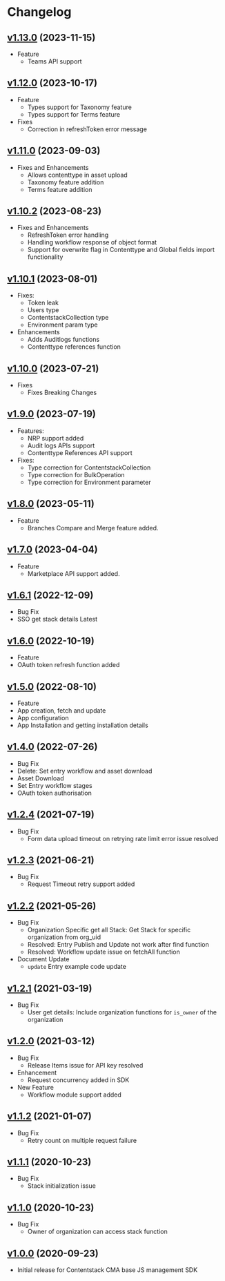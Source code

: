 # Changelog

## [v1.13.0](https://github.com/contentstack/contentstack-management-javascript/tree/v1.13.0) (2023-11-15)
 - Feature
   - Teams API support
## [v1.12.0](https://github.com/contentstack/contentstack-management-javascript/tree/v1.12.0) (2023-10-17)
 - Feature
   - Types support for Taxonomy feature
   - Types support for Terms feature
- Fixes
   - Correction in refreshToken error message
## [v1.11.0](https://github.com/contentstack/contentstack-management-javascript/tree/v1.11.0) (2023-09-03)
 - Fixes and Enhancements
   - Allows contenttype in asset upload
   - Taxonomy feature addition
   - Terms feature addition
## [v1.10.2](https://github.com/contentstack/contentstack-management-javascript/tree/v1.10.2) (2023-08-23)
 - Fixes and Enhancements
   - RefreshToken error handling
   - Handling workflow response of object format
   - Support for overwrite flag in Contenttype and Global fields import functionality
## [v1.10.1](https://github.com/contentstack/contentstack-management-javascript/tree/v1.10.1) (2023-08-01)
 - Fixes:
   - Token leak
   - Users type
   - ContentstackCollection type
   - Environment param type
 - Enhancements
   - Adds Auditlogs functions
   - Contenttype references function
## [v1.10.0](https://github.com/contentstack/contentstack-management-javascript/tree/v1.10.0) (2023-07-21)
 - Fixes
   - Fixes Breaking Changes
## [v1.9.0](https://github.com/contentstack/contentstack-management-javascript/tree/v1.9.0) (2023-07-19)
 - Features:
   - NRP support added
   - Audit logs APIs support
   - Contenttype References API support
 - Fixes:
   - Type correction for ContentstackCollection
   - Type correction for BulkOperation
   - Type correction for Environment parameter
## [v1.8.0](https://github.com/contentstack/contentstack-management-javascript/tree/v1.8.0) (2023-05-11)
 - Feature
   - Branches Compare and Merge feature added.
## [v1.7.0](https://github.com/contentstack/contentstack-management-javascript/tree/v1.7.0) (2023-04-04)
 - Feature
   - Marketplace API support added.
## [v1.6.1](https://github.com/contentstack/contentstack-management-javascript/tree/v1.6.1) (2022-12-09)
 - Bug Fix
  - SSO get stack details Latest

## [v1.6.0](https://github.com/contentstack/contentstack-management-javascript/tree/v1.6.0) (2022-10-19)
 - Feature
  - OAuth token refresh function added

## [v1.5.0](https://github.com/contentstack/contentstack-management-javascript/tree/v1.5.0) (2022-08-10)
 - Feature
  - App creation, fetch and update
  - App configuration
  - App Installation and getting installation details

## [v1.4.0](https://github.com/contentstack/contentstack-management-javascript/tree/v1.4.0) (2022-07-26)
- Bug Fix
 - Delete: Set entry workflow and asset download
 - Asset Download
 - Set Entry workflow stages
 - OAuth token authorisation

## [v1.2.4](https://github.com/contentstack/contentstack-management-javascript/tree/v1.2.4) (2021-07-19)
 - Bug Fix
   - Form data upload timeout on retrying rate limit error issue resolved

## [v1.2.3](https://github.com/contentstack/contentstack-management-javascript/tree/v1.2.3) (2021-06-21)
 - Bug Fix
   - Request Timeout retry support added
## [v1.2.2](https://github.com/contentstack/contentstack-management-javascript/tree/v1.2.2) (2021-05-26)
 - Bug Fix
   - Organization Specific get all Stack: Get Stack for specific organization from org_uid
   - Resolved: Entry Publish and Update not work after find function
   - Resolved: Workflow update issue on fetchAll function
 - Document Update
   - `update` Entry example code update

## [v1.2.1](https://github.com/contentstack/contentstack-management-javascript/tree/v1.2.1) (2021-03-19)
 - Bug Fix
   - User get details: Include organization functions for `is_owner` of the organization

## [v1.2.0](https://github.com/contentstack/contentstack-management-javascript/tree/v1.2.0) (2021-03-12)
 - Bug Fix
   - Release Items issue for API key resolved
 - Enhancement 
   - Request concurrency added in SDK
 - New Feature
   - Workflow module support added
## [v1.1.2](https://github.com/contentstack/contentstack-management-javascript/tree/v1.1.2) (2021-01-07)
 - Bug Fix
   - Retry count on multiple request failure
## [v1.1.1](https://github.com/contentstack/contentstack-management-javascript/tree/v1.1.1) (2020-10-23)
 - Bug Fix
   - Stack initialization issue
## [v1.1.0](https://github.com/contentstack/contentstack-management-javascript/tree/v1.1.0) (2020-10-23)
 - Bug Fix
   - Owner of organization can access stack function
   
## [v1.0.0](https://github.com/contentstack/contentstack-management-javascript/tree/v1.0.0) (2020-09-23)
 - Initial release for Contentstack CMA base JS management SDK

